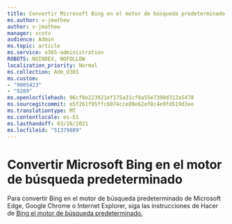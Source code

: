 ```yaml
---
title: Convertir Microsoft Bing en el motor de búsqueda predeterminado
ms.author: v-jmathew
author: v-jmathew
manager: scotv
audience: Admin
ms.topic: article
ms.service: o365-administration
ROBOTS: NOINDEX, NOFOLLOW
localization_priority: Normal
ms.collection: Adm_O365
ms.custom:
- "9005423"
- "9289"
ms.openlocfilehash: 96cf8e223921ef175a31cf0a55e7390d313a5478
ms.sourcegitcommit: e5f261f95ffc6074cce89e62ef8c4e9fd519d3ee
ms.translationtype: MT
ms.contentlocale: es-ES
ms.lasthandoff: 03/26/2021
ms.locfileid: "51379889"
---
```

# <a name="make-microsoft-bing-your-default-search-engine"></a>Convertir Microsoft Bing en el motor de búsqueda predeterminado

Para convertir Bing en el motor de búsqueda predeterminado de Microsoft Edge, Google Chrome o Internet Explorer, siga las instrucciones de Hacer de [Bing el motor de búsqueda predeterminado.](https://go.microsoft.com/fwlink/?linkid=2148834)
